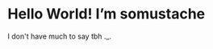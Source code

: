 # Hello World! I’m somustache
I don't have much to say tbh ._.

<!---
somustache/somustache is a ✨ special ✨ repository because its `README.md` (this file) appears on your GitHub profile.
You can click the Preview link to take a look at your changes.
--->
